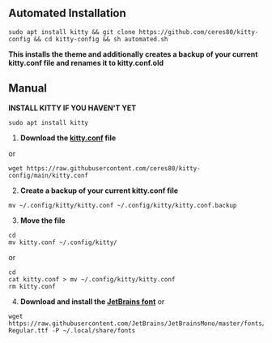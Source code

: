 ## Automated Installation
```
sudo apt install kitty && git clone https://github.com/ceres80/kitty-config && cd kitty-config && sh automated.sh
```
**This installs the theme and additionally creates a backup of your current kitty.conf file and renames it to kitty.conf.old**

## Manual 
**INSTALL KITTY IF YOU HAVEN'T YET**
```
sudo apt install kitty
```

1) **Download the [kitty.conf](https://github.com/ceres80/kitty-config/blob/main/kitty.conf) file**

or
```
wget https://raw.githubusercontent.com/ceres80/kitty-config/main/kitty.conf
```
2) **Create a backup of your current kitty.conf file**
```
mv ~/.config/kitty/kitty.conf ~/.config/kitty/kitty.conf.backup
```
3) **Move the file**
```
cd
mv kitty.conf ~/.config/kitty/
```
or
```
cd
cat kitty.conf > mv ~/.config/kitty/kitty.conf
rm kitty.conf
```
4) **Download and install the [JetBrains font](https://raw.githubusercontent.com/JetBrains/JetBrainsMono/master/fonts/ttf/JetBrainsMono-Regular.ttf)**
or
```
wget https://raw.githubusercontent.com/JetBrains/JetBrainsMono/master/fonts/ttf/JetBrainsMono-Regular.ttf -P ~/.local/share/fonts
```
